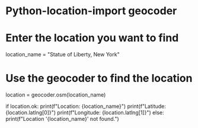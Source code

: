 # Python-location-import geocoder

# Enter the location you want to find
location_name = "Statue of Liberty, New York"

# Use the geocoder to find the location
location = geocoder.osm(location_name)

if location.ok:
    print(f"Location: {location_name}")
    print(f"Latitude: {location.latlng[0]}")
    print(f"Longitude: {location.latlng[1]}")
else:
    print(f"Location '{location_name}' not found.")
